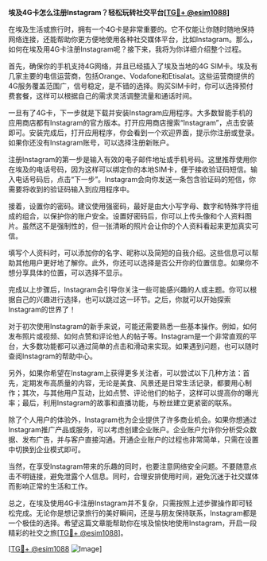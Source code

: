 **埃及4G卡怎么注册Instagram？轻松玩转社交平台[[TG💪+ @esim1088](https://t.me/s/esim1088)]**

在埃及生活或旅行时，拥有一个4G卡是非常重要的。它不仅能让你随时随地保持网络连接，还能帮助你更方便地使用各种社交媒体平台，比如Instagram。那么，如何在埃及用4G卡注册Instagram呢？接下来，我将为你详细介绍整个过程。

首先，确保你的手机支持4G网络，并且已经插入了埃及当地的4G SIM卡。埃及有几家主要的电信运营商，包括Orange、Vodafone和Etisalat。这些运营商提供的4G服务覆盖范围广，信号稳定，是不错的选择。购买SIM卡时，你可以选择预付费套餐，这样可以根据自己的需求灵活调整流量和通话时间。

一旦有了4G卡，下一步就是下载并安装Instagram应用程序。大多数智能手机的应用商店都有Instagram的官方版本。打开应用商店搜索“Instagram”，点击安装即可。安装完成后，打开应用程序，你会看到一个欢迎界面，提示你注册或登录。如果你还没有Instagram账号，可以选择注册新账户。

注册Instagram的第一步是输入有效的电子邮件地址或手机号码。这里推荐使用你在埃及的电话号码，因为这样可以绑定你的本地SIM卡，便于接收验证码短信。输入电话号码后，点击“下一步”。Instagram会向你发送一条包含验证码的短信，你需要将收到的验证码输入到应用程序中。

接着，设置你的密码。建议使用强密码，最好是由大小写字母、数字和特殊字符组成的组合，以保护你的账户安全。设置好密码后，你可以上传头像和个人资料图片。虽然这不是强制性的，但一张清晰的照片会让你的个人资料看起来更加真实可信。

填写个人资料时，可以添加你的名字、昵称以及简短的自我介绍。这些信息可以帮助其他用户更好地了解你。此外，你还可以选择是否公开你的位置信息。如果你不想分享具体的位置，可以选择不显示。

完成以上步骤后，Instagram会引导你关注一些可能感兴趣的人或主题。你可以根据自己的兴趣进行选择，也可以跳过这一环节。之后，你就可以开始探索Instagram的世界了！

对于初次使用Instagram的新手来说，可能还需要熟悉一些基本操作。例如，如何发布照片或视频、如何点赞和评论他人的帖子等。Instagram是一个非常直观的平台，大多数功能都可以通过简单的点击和滑动来实现。如果遇到问题，也可以随时查阅Instagram的帮助中心。

另外，如果你希望在Instagram上获得更多关注者，可以尝试以下几种方法：首先，定期发布高质量的内容，无论是美食、风景还是日常生活记录，都要用心制作；其次，与其他用户互动，比如点赞、评论他们的帖子，这样可以提高你的曝光率；最后，利用Instagram的故事和直播功能，与粉丝建立更紧密的联系。

除了个人用户的体验外，Instagram也为企业提供了许多商业机会。如果你想通过Instagram推广产品或服务，可以考虑创建企业账户。企业账户允许你分析受众数据、发布广告，并与客户直接沟通。开通企业账户的过程也非常简单，只需在设置中切换到企业模式即可。

当然，在享受Instagram带来的乐趣的同时，也要注意网络安全问题。不要随意点击不明链接，避免泄露个人信息。同时，合理安排使用时间，避免沉迷于社交媒体而影响正常的生活和工作。

总之，在埃及使用4G卡注册Instagram并不复杂，只需按照上述步骤操作即可轻松完成。无论你是想记录旅行的美好瞬间，还是与朋友保持联系，Instagram都是一个极佳的选择。希望这篇文章能帮助你在埃及愉快地使用Instagram，开启一段精彩的社交之旅[[TG💪+ @esim1088](https://t.me/s/esim1088)]。

[[TG💪+ @esim1088](https://t.me/s/esim1088) ![Image](https://i.postimg.cc/4NQfJmqS/Snipaste-2025-05-13-00-14-12.png)]